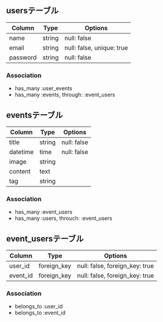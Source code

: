 ## usersテーブル

|Column|Type|Options|
|------|----|-------|
|name|string|null: false|
|email|string|null: false, unique: true|
|password|string|null: false|

### Association
- has_many :user_events
- has_many :events, through: :event_users

## eventsテーブル

|Column|Type|Options|
|------|----|-------|
|title|string|null: false|
|datetime|time|null: false|
|image|string|
|content|text|
|tag|string|

### Association
- has_many :event_users
- has_many :users, throuch: :event_users

## event_usersテーブル
|Column|Type|Options|
|------|----|-------|
|user_id|foreign_key|null: false, foreign_key: true|
|event_id|foreign_key|null: false, foreign_key: true|

### Association
- belongs_to :user_id
- belongs_to :event_id
